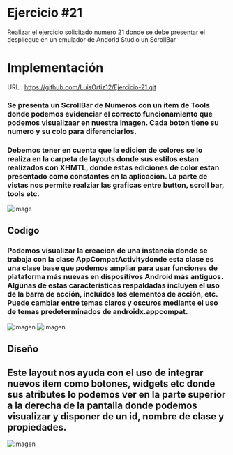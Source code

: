 # Ejercicio #21
Realizar el ejercicio solicitado numero 21 donde se debe presentar el despliegue en un emulador de Andorid Studio un ScrollBar
# Implementación
URL : https://github.com/LuisOrtiz12/Ejercicio-21.git
### Se presenta un ScrollBar de Numeros con un item de Tools donde podemos evidenciar el correcto funcionamiento que podemos visualizaar en nuestra imagen. Cada boton tiene su numero y su colo para diferenciarlos.
### Debemos tener en cuenta que la edicion de colores se lo realiza en la carpeta de layouts donde sus estilos estan realizados con XHMTL, donde estas ediciones de color estan presentado como constantes en la aplicacion. La parte de vistas nos permite realziar las graficas entre button, scroll bar, tools etc.
![image](https://user-images.githubusercontent.com/75078028/221086032-9d5c7ed2-550b-4e02-8ac3-ae1d878fd463.png)
## Codigo
### Podemos visualizar la creacion de una instancia donde se trabaja con la clase AppCompatActivitydonde esta clase es una clase base que podemos ampliar para usar funciones de plataforma más nuevas en dispositivos Android más antiguos. Algunas de estas características respaldadas incluyen el uso de la barra de acción, incluidos los elementos de acción, etc. Puede cambiar entre temas claros y oscuros mediante el uso de temas predeterminados de androidx.appcompat.
![imagen](https://user-images.githubusercontent.com/75078028/222621957-a95b0646-cc37-435d-a644-386e03af0ba2.png)
![imagen](https://user-images.githubusercontent.com/75078028/222623784-8cc6a94b-5977-4cea-b7aa-705b917bf6df.png)


## Diseño
## Este layout nos ayuda con el uso de integrar nuevos item como botones, widgets etc donde sus atributes lo podemos ver en la parte superior a la derecha de la pantalla donde podemos visualizar y disponer de un id, nombre de clase y propiedades.
![imagen](https://user-images.githubusercontent.com/75078028/222623167-873a0d45-09e8-44ec-b7a9-02142d755360.png)





